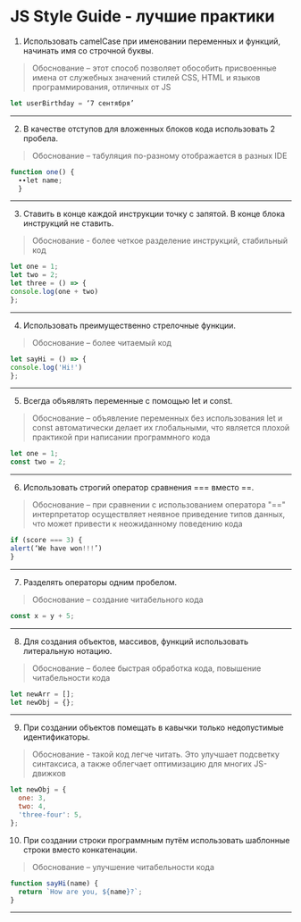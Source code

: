 # JS Style Guide - лучшие практики


1.	Использовать camelCase при именовании переменных и функций, начинать имя со строчной буквы. 
>Обоснование – этот способ позволяет обособить присвоенные имена от служебных значений стилей CSS, HTML и языков программирования, отличных от JS

``` js
let userBirthday = ‘7 сентября’
```
---
2.	В качестве отступов для вложенных блоков кода использовать 2 пробела. 
>Обоснование – табуляция по-разному отображается в разных IDE
``` js
function one() {
  ∙∙let name;
  }
```
---
3.	Ставить в конце каждой инструкции точку с запятой. В конце блока инструкций не ставить.
>Обоснование -  более четкое разделение инструкций, стабильный код
```js
let one = 1;
let two = 2;
let three = () => {
console.log(one + two)
};
```
---
4.	Использовать преимущественно стрелочные функции.
>Обоснование – более читаемый код
```js
let sayHi = () => {
console.log('Hi!')
};
```
---
5.	Всегда объявлять переменные с помощью let и const.
>Обоснование – объявление переменных без использования let и const автоматически делает их глобальными, что является плохой практикой при написании программного кода
```js
let one = 1;
const two = 2;
```
---
6.	Использовать строгий оператор сравнения === вместо ==.
>Обоснование – при сравнении с использованием оператора "==" интерпретатор осуществляет неявное приведение типов данных, что может привести к неожиданному поведению кода
```js
if (score === 3) {
alert(‘We have won!!!’)
}
```
---
7.	Разделять операторы одним пробелом.
>Обоснование – создание читабельного кода
```js
const x = y + 5;
```
---
8.	Для создания объектов, массивов, функций использовать литеральную нотацию. 
>Обоснование – более быстрая обработка кода, повышение читабельности кода
```js
let newArr = [];
let newObj = {};
```
---
9.	При создании объектов помещать в кавычки только недопустимые идентификаторы.
>Обоснование - такой код легче читать. Это улучшает подсветку синтаксиса, а также облегчает оптимизацию для многих JS-движков
```js
let newObj = {
  one: 3,
  two: 4,
  'three-four': 5,
};
```
10.	При создании строки программным путём использовать шаблонные строки вместо конкатенации.
>Обоснование – улучшение читабельности кода
```js
function sayHi(name) {
  return `How are you, ${name}?`;
}
```
---





